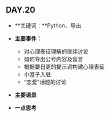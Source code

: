 ## DAY.20
+ **关键词：**Python、导出
+ **主要事件：**
    + 对心理表征理解的继续讨论
    + 如何导出公号内容及留言
    + 根据要日更的提示词构建心理表征
    + 小澄子入驻
    + “恋爱”话题的讨论
+ **主要语录**

+ **一点思考**